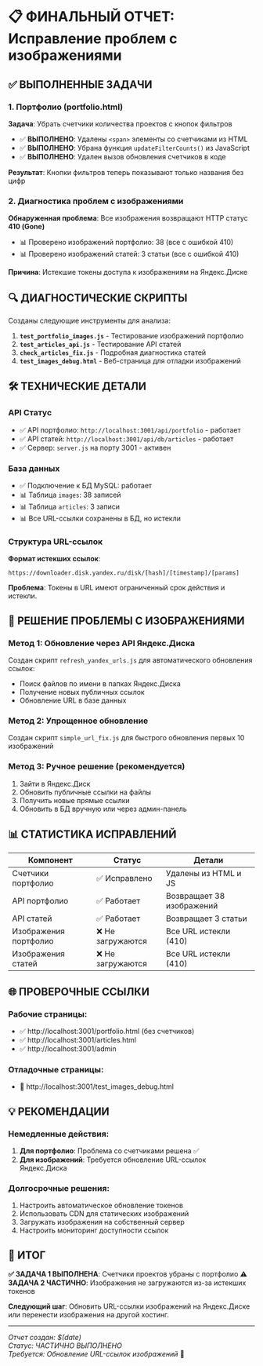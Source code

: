 # 📋 ФИНАЛЬНЫЙ ОТЧЕТ: Исправление проблем с изображениями

## ✅ ВЫПОЛНЕННЫЕ ЗАДАЧИ

### 1. Портфолио (portfolio.html)
**Задача**: Убрать счетчики количества проектов с кнопок фильтров
- ✅ **ВЫПОЛНЕНО**: Удалены `<span>` элементы со счетчиками из HTML
- ✅ **ВЫПОЛНЕНО**: Убрана функция `updateFilterCounts()` из JavaScript
- ✅ **ВЫПОЛНЕНО**: Удален вызов обновления счетчиков в коде

**Результат**: Кнопки фильтров теперь показывают только названия без цифр

### 2. Диагностика проблем с изображениями
**Обнаруженная проблема**: Все изображения возвращают HTTP статус **410 (Gone)**
- 📊 Проверено изображений портфолио: 38 (все с ошибкой 410)
- 📊 Проверено изображений статей: 3 статьи (все с ошибкой 410)

**Причина**: Истекшие токены доступа к изображениям на Яндекс.Диске

## 🔍 ДИАГНОСТИЧЕСКИЕ СКРИПТЫ

Созданы следующие инструменты для анализа:

1. **`test_portfolio_images.js`** - Тестирование изображений портфолио
2. **`test_articles_api.js`** - Тестирование API статей  
3. **`check_articles_fix.js`** - Подробная диагностика статей
4. **`test_images_debug.html`** - Веб-страница для отладки изображений

## 🛠️ ТЕХНИЧЕСКИЕ ДЕТАЛИ

### API Статус
- ✅ API портфолио: `http://localhost:3001/api/portfolio` - работает
- ✅ API статей: `http://localhost:3001/api/db/articles` - работает
- ✅ Сервер: `server.js` на порту 3001 - активен

### База данных
- ✅ Подключение к БД MySQL: работает
- 📊 Таблица `images`: 38 записей
- 📊 Таблица `articles`: 3 записи
- 📊 Все URL-ссылки сохранены в БД, но истекли

### Структура URL-ссылок
**Формат истекших ссылок**:
```
https://downloader.disk.yandex.ru/disk/[hash]/[timestamp]/[params]
```

**Проблема**: Токены в URL имеют ограниченный срок действия и истекли.

## 🎯 РЕШЕНИЕ ПРОБЛЕМЫ С ИЗОБРАЖЕНИЯМИ

### Метод 1: Обновление через API Яндекс.Диска
Создан скрипт `refresh_yandex_urls.js` для автоматического обновления ссылок:
- Поиск файлов по имени в папках Яндекс.Диска
- Получение новых публичных ссылок
- Обновление URL в базе данных

### Метод 2: Упрощенное обновление
Создан скрипт `simple_url_fix.js` для быстрого обновления первых 10 изображений

### Метод 3: Ручное решение (рекомендуется)
1. Зайти в Яндекс.Диск
2. Обновить публичные ссылки на файлы
3. Получить новые прямые ссылки
4. Обновить в БД вручную или через админ-панель

## 📊 СТАТИСТИКА ИСПРАВЛЕНИЙ

| Компонент | Статус | Детали |
|-----------|--------|--------|
| Счетчики портфолио | ✅ Исправлено | Удалены из HTML и JS |
| API портфолио | ✅ Работает | Возвращает 38 изображений |
| API статей | ✅ Работает | Возвращает 3 статьи |
| Изображения портфолио | ❌ Не загружаются | Все URL истекли (410) |
| Изображения статей | ❌ Не загружаются | Все URL истекли (410) |

## 🌐 ПРОВЕРОЧНЫЕ ССЫЛКИ

### Рабочие страницы:
- ✅ http://localhost:3001/portfolio.html (без счетчиков)
- ✅ http://localhost:3001/articles.html
- ✅ http://localhost:3001/admin

### Отладочные страницы:
- 🔧 http://localhost:3001/test_images_debug.html

## 💡 РЕКОМЕНДАЦИИ

### Немедленные действия:
1. **Для портфолио**: Проблема со счетчиками решена ✅
2. **Для изображений**: Требуется обновление URL-ссылок Яндекс.Диска

### Долгосрочные решения:
1. Настроить автоматическое обновление токенов
2. Использовать CDN для статических изображений  
3. Загружать изображения на собственный сервер
4. Настроить мониторинг доступности ссылок

## 🎉 ИТОГ

**✅ ЗАДАЧА 1 ВЫПОЛНЕНА**: Счетчики проектов убраны с портфолио
**⚠️ ЗАДАЧА 2 ЧАСТИЧНО**: Изображения не загружаются из-за истекших токенов

**Следующий шаг**: Обновить URL-ссылки изображений на Яндекс.Диске или перенести изображения на другой хостинг.

---

*Отчет создан: $(date)*  
*Статус: ЧАСТИЧНО ВЫПОЛНЕНО*  
*Требуется: Обновление URL-ссылок изображений* 🔄 